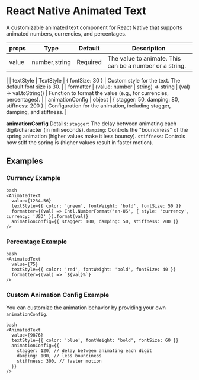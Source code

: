 # React Native Animated Text

A customizable animated text component for React Native that supports animated numbers, currencies, and percentages.

|  props | Type  | Default   | Description  |
|---|---|---|---|
|  value | number,string  | Required   |  The value to animate. This can be a number or a string.
 |
| textStyle  | TextStyle  | { fontSize: 30 }	  |  Custom style for the text. The default font size is 30.
 |
| formatter  | (value: number | string) => string	  | (val) => val.toString()	  | Function to format the value (e.g., for currencies, percentages).
  |
| animationConfig  | object  | { stagger: 50, damping: 80, stiffness: 200 }	  | Configuration for the animation, including stagger, damping, and stiffness.
  |


**animationConfig** Details:
`stagger`: The delay between animating each digit/character (in milliseconds).
`damping`: Controls the "bounciness" of the spring animation (higher values make it less bouncy).
`stiffness`: Controls how stiff the spring is (higher values result in faster motion).

## Examples

### Currency Example

```
bash
<AnimatedText
  value={1234.56}
  textStyle={{ color: 'green', fontWeight: 'bold', fontSize: 50 }}
  formatter={(val) => Intl.NumberFormat('en-US', { style: 'currency', currency: 'USD' }).format(val)}
  animationConfig={{ stagger: 100, damping: 50, stiffness: 200 }}
/>
```

### Percentage Example

```
bash
<AnimatedText
  value={75}
  textStyle={{ color: 'red', fontWeight: 'bold', fontSize: 40 }}
  formatter={(val) => `${val}%`}
/>
```


### Custom Animation Config Example
You can customize the animation behavior by providing your own ``animationConfig``.

```
bash
<AnimatedText
  value={9876}
  textStyle={{ color: 'blue', fontWeight: 'bold', fontSize: 60 }}
  animationConfig={{
    stagger: 120, // delay between animating each digit
    damping: 100, // less bounciness
    stiffness: 300, // faster motion
  }}
/>
```
